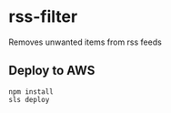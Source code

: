 # rss-filter
Removes unwanted items from rss feeds

## Deploy to AWS
```
npm install
sls deploy
```
